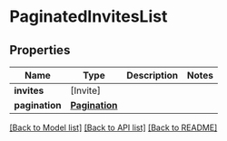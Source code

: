 # PaginatedInvitesList

## Properties
Name | Type | Description | Notes
------------ | ------------- | ------------- | -------------
**invites** | [Invite] |  | 
**pagination** | [**Pagination**](Pagination.md) |  | 

[[Back to Model list]](../README.md#documentation-for-models) [[Back to API list]](../README.md#documentation-for-api-endpoints) [[Back to README]](../README.md)


